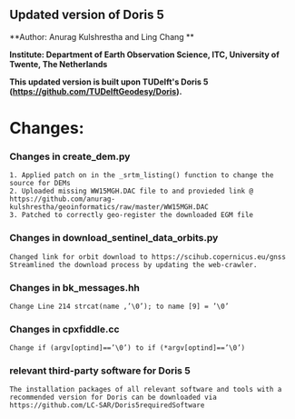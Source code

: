 ## Updated version of Doris 5

**Author: Anurag Kulshrestha and Ling Chang **

**Institute: Department of Earth Observation Science, ITC, University of Twente, The Netherlands**

**This updated version is built upon TUDelft's Doris 5 (https://github.com/TUDelftGeodesy/Doris).**
# Changes:
### Changes in create_dem.py
    1. Applied patch on in the _srtm_listing() function to change the source for DEMs
    2. Uploaded missing WW15MGH.DAC file to and provieded link @ https://github.com/anurag-kulshrestha/geoinformatics/raw/master/WW15MGH.DAC
    3. Patched to correctly geo-register the downloaded EGM file

### Changes in download_sentinel_data_orbits.py
    Changed link for orbit download to https://scihub.copernicus.eu/gnss
    Streamlined the download process by updating the web-crawler.

### Changes in bk_messages.hh
    Change Line 214 strcat(name ,’\0’); to name [9] = ’\0’
### Changes in cpxfiddle.cc
    Change if (argv[optind]==’\0’) to if (*argv[optind]==’\0’)

### relevant third-party software for Doris 5
    The installation packages of all relevant software and tools with a recommended version for Doris can be downloaded via https://github.com/LC-SAR/Doris5requiredSoftware
